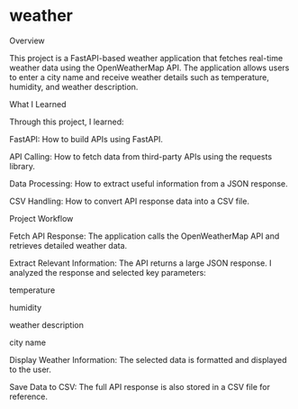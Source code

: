 # weather
Overview

This project is a FastAPI-based weather application that fetches real-time weather data using the OpenWeatherMap API. The application allows users to enter a city name and receive weather details such as temperature, humidity, and weather description.

What I Learned

Through this project, I learned:

FastAPI: How to build APIs using FastAPI.

API Calling: How to fetch data from third-party APIs using the requests library.

Data Processing: How to extract useful information from a JSON response.

CSV Handling: How to convert API response data into a CSV file.

Project Workflow

Fetch API Response: The application calls the OpenWeatherMap API and retrieves detailed weather data.

Extract Relevant Information: The API returns a large JSON response. I analyzed the response and selected key parameters:

temperature

humidity

weather description

city name

Display Weather Information: The selected data is formatted and displayed to the user.

Save Data to CSV: The full API response is also stored in a CSV file for reference.
